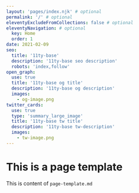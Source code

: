 ```yaml
---
layout: 'pages/index.njk' # optional
permalink: '/' # optional
eleventyExcludeFromCollections: false # optional
eleventyNavigation: # optional
  key: Home
  order: 1
date: 2021-02-09
seo:
  title: '11ty-base'
  description: '11ty-base seo description'
  robots: 'index,follow'
open_graph:
  use: true
  title: '11ty-base og title'
  description: '11ty-base og description'
  images:
    - og-image.png
twitter_cards:
  use: true
  type: 'summary_large_image'
  title: '11ty-base tw title'
  description: '11ty-base tw-description'
  images:
    - tw-image.png
---
```


# This is a page template

This is content of `page-template.md`
